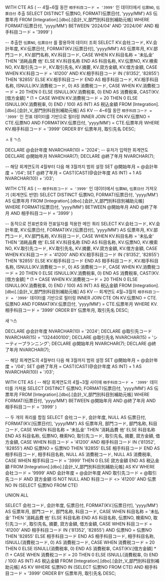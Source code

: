 WITH CTE AS (
    -- 4월~6월 동안 `相手科目コード = '3999'` 인 데이터에서 `伝票NO`, `伝票日付` 추출
    SELECT DISTINCT 伝票NO, FORMAT(伝票日付, 'yyyy/MM') AS 伝票年月
    FROM [Integration].[dbo].[会計_V_部門別科目別補助元帳]
    WHERE FORMAT(伝票日付, 'yyyy/MM') BETWEEN '2024/04' AND '2024/06'
      AND 相手科目コード = '3999'
)

-- 추출한 `伝票NO`, `伝票日付` 를 활용하여 데이터 조회
SELECT 
    KV.会社コード, KV.会計年度, KV.伝票日付, 
    FORMAT(KV.[伝票日付], 'yyyy/MM') AS 伝票年月, 
    KV.部門コード, KV.部門名称, KV.科目コード, 
    CASE 
        WHEN KV.科目名称 = '未払金' THEN '消耗品費 他' 
        ELSE KV.科目名称 
    END AS 科目名称, 
    KV.伝票NO, KV.検索NO, KV.取引先コード, KV.取引先名, 
    KV.摘要, KV.貸方金額, KV.借方金額, 
    CASE 
        WHEN KV.科目コード = '41200' AND KV.相手科目コード IN ('81352', '82855') 
        THEN '82855' 
        ELSE KV.相手科目コード 
    END AS 相手科目コード, 
    KV.相手科目名称, 
    ISNULL(KV.消費税コード, 0) AS 消費税コード, 
    CASE 
        WHEN KV.消費税コード = 20 THEN 0 
        ELSE ISNULL(KV.消費税率, 0) 
    END AS 消費税率, 
    CAST(KV.[借方金額] * (1 + CASE WHEN KV.消費税コード = 20 THEN 0 ELSE ISNULL(KV.消費税率, 0) END / 100) AS INT) AS 税込金額
FROM [Integration].[dbo].[会計_V_部門別科目別補助元帳] AS KV
-- 4~6월 동안 `相手科目コード = '3999'` 인 전표 데이터를 기반으로 필터링
INNER JOIN CTE ON KV.伝票NO = CTE.伝票NO
               AND FORMAT(KV.伝票日付, 'yyyy/MM') = CTE.伝票年月
WHERE KV.相手科目コード = '3999'
ORDER BY 伝票年月, 取引先名 DESC;




ㅅㅐㄱ스

DECLARE @会計年度 NVARCHAR(10) = '2024'; -- 유저가 입력한 회계연도
DECLARE @開始年月 NVARCHAR(7);
DECLARE @終了年月 NVARCHAR(7);

-- 해당 회계연도의 4월부터 다음 해 3월까지 범위 설정
SET @開始年月 = @会計年度 + '/04';
SET @終了年月 = CAST(CAST(@会計年度 AS INT) + 1 AS NVARCHAR(10)) + '/03';

WITH CTE AS (
    -- `相手科目コード = '3999'` 인 데이터에서 `伝票NO`, `伝票日付` 가져오기 (회계연도 반영)
    SELECT DISTINCT 伝票NO, FORMAT(伝票日付, 'yyyy/MM') AS 伝票年月
    FROM [Integration].[dbo].[会計_V_部門別科目別補助元帳]
    WHERE FORMAT(伝票日付, 'yyyy/MM') BETWEEN @開始年月 AND @終了年月
      AND 相手科目コード = '3999'
)

-- 동적으로 전표번호와 전표일자를 적용한 메인 쿼리
SELECT 
    KV.会社コード, KV.会計年度, KV.伝票日付, 
    FORMAT(KV.[伝票日付], 'yyyy/MM') AS 伝票年月, 
    KV.部門コード, KV.部門名称, KV.科目コード, 
    CASE 
        WHEN KV.科目名称 = '未払金' THEN '消耗品費 他' 
        ELSE KV.科目名称 
    END AS 科目名称, 
    KV.伝票NO, KV.検索NO, KV.取引先コード, KV.取引先名, 
    KV.摘要, KV.貸方金額, KV.借方金額, 
    CASE 
        WHEN KV.科目コード = '41200' AND KV.相手科目コード IN ('81352', '82855') 
        THEN '82855' 
        ELSE KV.相手科目コード 
    END AS 相手科目コード, 
    KV.相手科目名称, 
    ISNULL(KV.消費税コード, 0) AS 消費税コード, 
    CASE 
        WHEN KV.消費税コード = 20 THEN 0 
        ELSE ISNULL(KV.消費税率, 0) 
    END AS 消費税率, 
    CAST(KV.[借方金額] * (1 + CASE WHEN KV.消費税コード = 20 THEN 0 ELSE ISNULL(KV.消費税率, 0) END / 100) AS INT) AS 税込金額
FROM [Integration].[dbo].[会計_V_部門別科目別補助元帳] AS KV
-- 회계연도 4월~3월의 `相手科目コード = '3999'` 데이터를 기반으로 필터링
INNER JOIN CTE ON KV.伝票NO = CTE.伝票NO
               AND FORMAT(KV.伝票日付, 'yyyy/MM') = CTE.伝票年月
WHERE KV.相手科目コード = '3999'
ORDER BY 伝票年月, 取引先名 DESC;


새ㄱ스

DECLARE @会計年度 NVARCHAR(10) = '2024';
DECLARE @取引先コード NVARCHAR(15) = '1324400100';
DECLARE @取引先名 NVARCHAR(15) = 'シーティープランニング';
DECLARE @開始年月 NVARCHAR(7);
DECLARE @終了年月 NVARCHAR(7);

-- 해당 회계연도의 4월부터 다음 해 3월까지 범위 설정
SET @開始年月 = @会計年度 + '/04';
SET @終了年月 = CAST(CAST(@会計年度 AS INT) + 1 AS NVARCHAR(10)) + '/03';

WITH CTE AS (
    -- 해당 회계연도의 4월~3월 사이에 `相手科目コード = '3999'` 데이터를 가져옴
    SELECT DISTINCT 伝票NO, FORMAT(伝票日付, 'yyyy/MM') AS 伝票年月
    FROM [Integration].[dbo].[会計_V_部門別科目別補助元帳]
    WHERE FORMAT(伝票日付, 'yyyy/MM') BETWEEN @開始年月 AND @終了年月
      AND 相手科目コード = '3999'
)

-- 두 개의 쿼리를 합침
SELECT 会社コード, 会計年度, NULL AS 伝票日付,
       FORMAT(KV.[伝票日付], 'yyyy/MM') AS 伝票年月,
       部門コード, 部門名称, 科目コード,
       CASE WHEN 科目名称 = '未払金' THEN '消耗品費 他' ELSE 科目名称 END AS 科目名称,
       伝票NO, 検索NO, 取引先コード, 取引先名, 摘要, 貸方金額, 借方金額,
       CASE WHEN 科目コード = '41200' AND 相手科目コード IN ('81352', '82855') AND 伝票NO = 伝票NO THEN '82855' ELSE 相手科目コード END AS 相手科目コード,
       相手科目名称, NULL AS 消費税コード, NULL AS 消費税率,
       CASE WHEN 相手科目コード = '3999' THEN 0 ELSE 貸方金額 END AS 税込金額
FROM [Integration].[dbo].[会計_V_部門別科目別補助元帳] AS KV
WHERE 会社コード = '9999' 
  AND 会計年度 = @会計年度
  AND 取引先コード = @取引先コード
  AND 貸方金額 IS NOT NULL
  AND 科目コード <> '41200'
  AND 伝票NO IN (SELECT 伝票NO FROM CTE)

UNION ALL

SELECT 会社コード, 会計年度, 伝票日付,
       FORMAT(KV.[伝票日付], 'yyyy/MM') AS 伝票年月,
       部門コード, 部門名称, 科目コード,
       CASE WHEN 科目名称 = '未払金' THEN '消耗品費 他' ELSE 科目名称 END AS 科目名称,
       伝票NO, 検索NO, 取引先コード, 取引先名, 摘要, 貸方金額, 借方金額,
       CASE WHEN 科目コード = '41200' AND 相手科目コード IN ('81352', '82855') AND 伝票NO = 伝票NO THEN '82855' ELSE 相手科目コード END AS 相手科目コード,
       相手科目名称, ISNULL(消費税コード, 0) AS 消費税コード,
       CASE WHEN 消費税コード = 20 THEN 0 ELSE ISNULL(消費税率, 0) END AS 消費税率,
       CAST(KV.[借方金額] * (1 + CASE WHEN 消費税コード = 20 THEN 0 ELSE ISNULL(消費税率, 0) END / 100) AS INT) AS 税込金額
FROM [Integration].[dbo].[会計_V_部門別科目別補助元帳] AS KV
WHERE 伝票NO IN (SELECT 伝票NO FROM CTE)
  AND 相手科目コード = '3999'
ORDER BY 伝票年月, 取引先名 DESC;